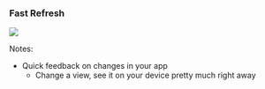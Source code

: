 ### Fast Refresh
<img src="img/code-edit.gif"  />

Notes:
- Quick feedback on changes in your app
    - Change a view, see it on your device pretty much right away
